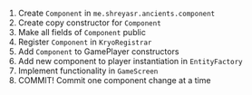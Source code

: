 1. Create `Component` in `me.shreyasr.ancients.component`
2. Create copy constructor for `Component`
3. Make all fields of `Component` public
4. Register `Component` in `KryoRegistrar`
5. Add `Component` to GamePlayer constructors
6. Add new component to player instantiation in `EntityFactory`
7. Implement functionality in `GameScreen`
8. COMMIT! Commit one component change at a time